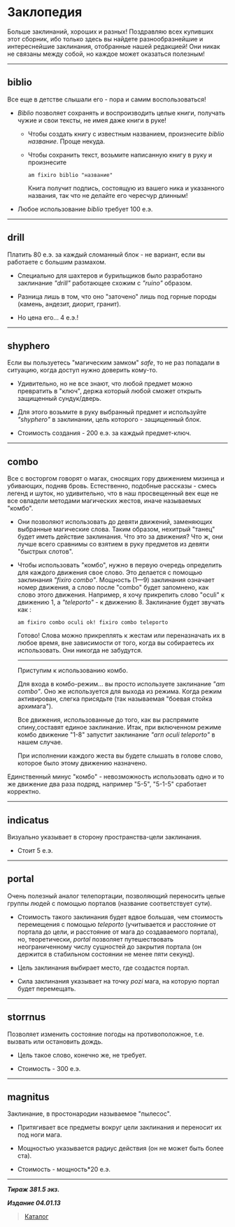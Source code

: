 # Заклопедия #

Больше заклинаний, хороших и разных! Поздравляю всех купивших этот сборник, ибо только здесь вы найдете разнообразнейшие и интереснейшие заклинания, отобранные нашей редакцией! Они никак не связаны между собой, но каждое может оказаться полезным!

***

## **biblio** ##

Все еще в детстве слышали его - пора и самим воспользоваться!

* *Biblio* позволяет сохранять и воспроизводить целые книги, получать чужие и свои тексты, не имея даже книги в руке!

  * Чтобы создать книгу с известным названием, произнесите *biblio название*. Проще некуда.

  * Чтобы сохранить текст, возьмите написанную книгу в руку и произнесите

    ```cadabra
    am fixiro biblio "название"
    ```

    Книга получит подпись, состоящую из вашего ника и указанного названия, так что не делайте его чересчур длинным!

* Любое использование *biblio* требует 100 е.э.

***

## **drill** ##

Платить 80 е.э. за каждый сломанный блок - не вариант, если вы работаете с большим размахом.

* Специально для шахтеров и бурильщиков было разработано заклинание *"drill"* работающее схожим с *"ruino"* образом.

* Разница лишь в том, что оно "заточено" лишь под горные породы (камень, андезит, диорит, гранит).

* Но цена его... 4 е.э.!

***

## **shyphero** ##

Если вы пользуетесь "магическим замком" *safe*, то не раз попадали в ситуацию, когда доступ нужно доверить кому-то.

* Удивительно, но не все знают, что любой предмет можно превратить в "ключ", держа который любой сможет открыть защищенный сундук/дверь.

* Для этого возьмите в руку выбранный предмет и используйте *"shyphero"* в заклинании, цель которого - защищенный блок.

* Cтоимость создания - 200 е.э. за каждый предмет-ключ.

***

## **combo** ##

Все с восторгом говорят о магах, сносящих гору движением мизинца и убивающих, подняв бровь. Естественно, подобные рассказы - смесь легенд и шуток, но удивительно, что в наш просвещенный век еще не все овладели методами магических жестов, иначе называемых "комбо".

* Они позволяют использовать до девяти движений, заменяющих выбранные магические слова. Таким образом, нехитрый "танец" будет иметь действие заклинания. Что это за движения? Что ж, они лучше всего сравнимы со взятием в руку предметов из девяти "быстрых слотов".

* Чтобы использовать "комбо", нужно в первую очередь определить для каждого движения свое слово. Это делается с помощью заклинания *"fixiro combo"*. Мощность (1—9) заклинания означает номер движения, а слово после "combo" будет запомнено, как слово этого движения. Например, я хочу прикрепить слово "oculi" к движению 1, a *"teleporto"* - к движению 8. Заклинание будет звучать как :

  ```cadabra
  am fixiro combo oculi ok! fixiro combo teleporto
  ```

  Готово! Слова можно прикреплять к жестам или переназначать их в любое время, вне зависимости от того, когда вы собираетесь их использовать. Они никогда не забудутся.

  ***
  
  Приступим к использованию комбо.
  
  Для входа в комбо-режим... вы просто используете заклинание *"am combo"*. Оно же используется для выхода из режима. Когда режим активирован, слегка присядьте (так называемая "боевая стойка архимага").
  
  Все движения, использованные до того, как вы распрямите спину,составят единое заклинание. Итак, при включенном режиме комбо движение "1-8" запустит заклинание *"агп oculi teleporto"* в нашем случае.
  
  При исполнении каждого жеста вы будете слышать в голове слово, которое было этому движению назначено.
  
Единственный минус "комбо" - невозможность использовать одно и то же движение два раза подряд, например "5-5", "5-1-5" сработает корректно.

***

## **indicatus** ##

Визуально указывает в сторону пространства-цели заклинания.

* Стоит 5 е.э.

***

## **portal** ##

Очень полезный аналог телепортации, позволяющий переносить целые группы людей с помощью порталов (название соответствует сути).

* Стоимость такого заклинания будет вдвое большая, чем стоимость перемещения с помощью *teleporto* (учитывается и расстояние от портала до цели, и расстояние от мага до создаваемого портала), но, теоретически, *portal* позволяет путешествовать неограниченному числу сущностей до закрытия портала (он держится в стабильном состоянии не менее пяти секунд).

* Цель заклинания выбирает место, где создастся портал.

* Сила заклинания указывает на точку *pozi* мага, на которую портал будет перемещать.

***

## **storrnus** ##

Позволяет изменить состояние погоды на противоположное, т.е. вызвать или остановить дождь.

* Цель такое слово, конечно же, не требует.

* Стоимость - 300 е.э.

***

## **magnitus** ##

Заклинание, в простонародии называемое "пылесос".

* Притягивает все предметы вокруг цели заклинания и переносит их под ноги мага.

* Мощностью указывается радиус действия (он не может быть более ста).

* Стоимость - мощность*20 е.э.

***

***Тираж 381.5 экз.***

***Издание 04.01.13***

>[Каталог](../navigation.md)
